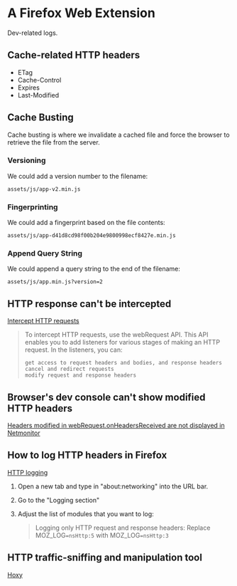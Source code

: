 

# A Firefox Web Extension

Dev-related logs.

## Cache-related HTTP headers

- ETag
- Cache-Control
- Expires
- Last-Modified



## Cache Busting

Cache busting is where we invalidate a cached file and force the browser to retrieve the file from the server. 

### Versioning

We could add a version number to the filename:

```markup
assets/js/app-v2.min.js
```

### Fingerprinting

We could add a fingerprint based on the file contents:

```markup
assets/js/app-d41d8cd98f00b204e9800998ecf8427e.min.js
```

### Append Query String

We could append a query string to the end of the filename:

```markup
assets/js/app.min.js?version=2
```





## HTTP response can't be intercepted

[Intercept HTTP requests](https://developer.mozilla.org/en-US/docs/Mozilla/Add-ons/WebExtensions/Intercept_HTTP_requests)

> To intercept HTTP requests, use the webRequest API. This API enables you to add listeners for various stages of making an HTTP request. In the listeners, you can:
>
>     get access to request headers and bodies, and response headers
>     cancel and redirect requests
>     modify request and response headers



## Browser's dev console can't show modified HTTP headers

[Headers modified in webRequest.onHeadersReceived are not displayed in Netmonitor](https://bugzilla.mozilla.org/show_bug.cgi?id=1376950)



## How to log HTTP headers in Firefox

[HTTP logging](https://developer.mozilla.org/en-US/docs/Mozilla/Debugging/HTTP_logging)

1. Open a new tab and type in "about:networking" into the URL bar.

2. Go to the "Logging section"

3. Adjust the list of modules that you want to log: 

   > Logging only HTTP request and response headers: Replace MOZ_LOG`=nsHttp:5` with MOZ_LOG`=nsHttp:3`

## HTTP traffic-sniffing and manipulation tool

[Hoxy](https://github.com/greim/hoxy)



